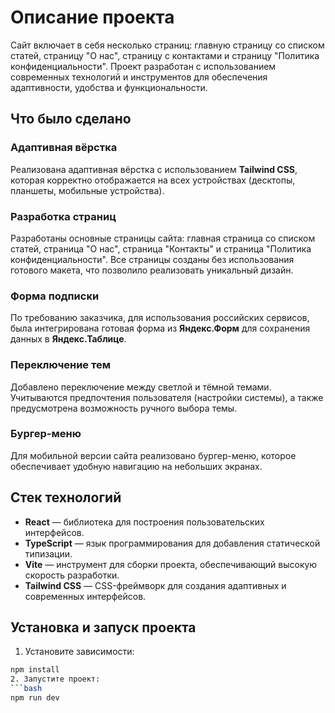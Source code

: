 # Описание проекта

Сайт включает в себя несколько страниц: главную страницу со списком статей, страницу "О нас", страницу с контактами и страницу "Политика конфиденциальности". Проект разработан с использованием современных технологий и инструментов для обеспечения адаптивности, удобства и функциональности.

## Что было сделано

### Адаптивная вёрстка
Реализована адаптивная вёрстка с использованием **Tailwind CSS**, которая корректно отображается на всех устройствах (десктопы, планшеты, мобильные устройства).

### Разработка страниц
Разработаны основные страницы сайта: главная страница со списком статей, страница "О нас", страница "Контакты" и страница "Политика конфиденциальности". Все страницы созданы без использования готового макета, что позволило реализовать уникальный дизайн.

### Форма подписки
По требованию заказчика, для использования российских сервисов, была интегрирована готовая форма из **Яндекс.Форм** для сохранения данных в **Яндекс.Таблице**.

### Переключение тем
Добавлено переключение между светлой и тёмной темами. Учитываются предпочтения пользователя (настройки системы), а также предусмотрена возможность ручного выбора темы.

### Бургер-меню
Для мобильной версии сайта реализовано бургер-меню, которое обеспечивает удобную навигацию на небольших экранах.

## Стек технологий
- **React** — библиотека для построения пользовательских интерфейсов.
- **TypeScript** — язык программирования для добавления статической типизации.
- **Vite** — инструмент для сборки проекта, обеспечивающий высокую скорость разработки.
- **Tailwind CSS** — CSS-фреймворк для создания адаптивных и современных интерфейсов.

## Установка и запуск проекта

1. Установите зависимости:
  ```bash
  npm install
2. Запустите проект:
  ```bash
  npm run dev